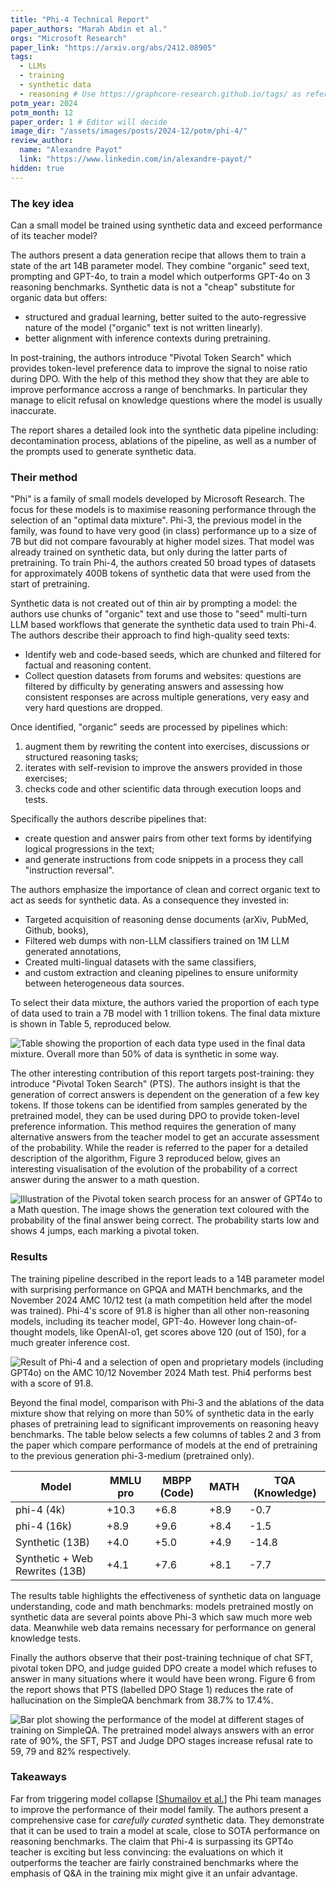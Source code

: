 ```yaml
---
title: "Phi-4 Technical Report"
paper_authors: "Marah Abdin et al."
orgs: "Microsoft Research"
paper_link: "https://arxiv.org/abs/2412.08905"
tags:
  - LLMs
  - training
  - synthetic data
  - reasoning # Use https://graphcore-research.github.io/tags/ as reference
potm_year: 2024
potm_month: 12
paper_order: 1 # Editor will decide
image_dir: "/assets/images/posts/2024-12/potm/phi-4/"
review_author:
  name: "Alexandre Payot"
  link: "https://www.linkedin.com/in/alexandre-payot/"
hidden: true
---
```


### The key idea

Can a small model be trained using synthetic data and exceed performance of its teacher model?

The authors present a data generation recipe that allows them to train a state of the art 14B parameter model. They combine "organic" seed text, prompting and GPT-4o, to train a model which outperforms GPT-4o on 3 reasoning benchmarks. Synthetic data is not a "cheap" substitute for organic data but offers:

- structured and gradual learning, better suited to the auto-regressive nature of the model ("organic" text is not written linearly).
- better alignment with inference contexts during pretraining.

In post-training, the authors introduce "Pivotal Token Search" which provides token-level preference data to improve the signal to noise ratio during DPO. With the help of this method they show that they are able to improve performance accross a range of benchmarks. In particular they manage to elicit refusal on knowledge questions where the model is usually inaccurate.

The report shares a detailed look into the synthetic data pipeline including: decontamination process, ablations of the pipeline, as well as a number of the prompts used to generate synthetic data.

### Their method

"Phi" is a family of small models developed by Microsoft Research. The focus for these models is to maximise reasoning performance through the selection of an "optimal data mixture".
Phi-3, the previous model in the family, was found to have very good (in class) performance up to a size of 7B but did not compare favourably at higher model sizes.
That model was already trained on synthetic data, but only during the latter parts of pretraining.
To train Phi-4, the authors created 50 broad types of datasets for approximately 400B tokens of synthetic data that were used from the start of pretraining.

Synthetic data is not created out of thin air by prompting a model: the authors use chunks of "organic" text and use those to "seed" multi-turn LLM based workflows that generate the synthetic data used to train Phi-4. The authors describe their approach to find high-quality seed texts:

- Identify web and code-based seeds, which are chunked and filtered for factual and reasoning content.
- Collect question datasets from forums and websites: questions are filtered by difficulty by generating answers and assessing how consistent responses are across multiple generations, very easy and very hard questions are dropped.

Once identified, "organic" seeds are processed by pipelines which:

1. augment them by rewriting the content into exercises, discussions or structured reasoning tasks;
2. iterates with self-revision to improve the answers provided in those exercises;
3. checks code and other scientific data through execution loops and tests.

Specifically the authors describe pipelines that:

- create question and answer pairs from other text forms by identifying logical progressions in the text;
- and generate instructions from code snippets in a process they call "instruction reversal".

The authors emphasize the importance of clean and correct organic text to act as seeds for synthetic data. As a consequence they invested in:

- Targeted acquisition of reasoning dense documents (arXiv, PubMed, Github, books),
- Filtered web dumps with non-LLM classifiers trained on 1M LLM generated annotations,
- Created multi-lingual datasets with the same classifiers,
- and custom extraction and cleaning pipelines to ensure uniformity between heterogeneous data sources.

To select their data mixture, the authors varied the proportion of each type of data used to train a 7B model with 1 trillion tokens. The final data mixture is shown in Table 5, reproduced below.

<img src="{{ page.image_dir | append: 'tab5-datamix.png' | relative_url }}" alt="Table showing the proportion of each data type used in the final data mixture. Overall more than 50% of data is synthetic in some way.">

The other interesting contribution of this report targets post-training: they introduce "Pivotal Token Search" (PTS). The authors insight is that the generation of correct answers is dependent on the generation of a few key tokens. If those tokens can be identified from samples generated by the pretrained model, they can be used during DPO to provide token-level preference information. This method requires the generation of many alternative answers from the teacher model to get an accurate assessment of the probability. While the reader is referred to the paper for a detailed description of the algorithm, Figure 3 reproduced below, gives an interesting visualisation of the evolution of the probability of a correct answer during the answer to a math question.

<img src="{{ page.image_dir | append: 'fig3-pts.png' | relative_url }}" alt="Illustration of the Pivotal token search process for an answer of GPT4o to a Math question. The image shows the generation text coloured with the probability of the final answer being correct. The probability starts low and shows 4 jumps, each marking a pivotal token.">

### Results

The training pipeline described in the report leads to a 14B parameter model with surprising performance on GPQA and MATH benchmarks, and the November 2024 AMC 10/12 test (a math competition held after the model was trained).
Phi-4's score of 91.8 is higher than all other non-reasoning models, including its teacher model, GPT-4o. However long chain-of-thought models, like OpenAI-o1, get scores above 120 (out of 150), for a much greater inference cost.

<img src="{{ page.image_dir | append: 'fig1-amc-benchmark.png' | relative_url }}" alt="Result of Phi-4 and a selection of open and proprietary models (including GPT4o) on the AMC 10/12 November 2024 Math test. Phi4 performs best with a score of 91.8.">

Beyond the final model, comparison with Phi-3 and the ablations of the data mixture show that relying on more than 50% of synthetic data in the early phases of pretraining lead to significant improvements on reasoning heavy benchmarks. The table below selects a few columns of tables 2 and 3 from the paper which compare performance of models at the end of pretraining to the previous generation phi-3-medium (pretrained only).

| Model                          | MMLU pro | MBPP (Code) | MATH | TQA (Knowledge) |
| ------------------------------ | -------- | ----------- | ---- | --------------- |
| phi-4 (4k)                     | +10.3    | +6.8        | +8.9 | -0.7            |
| phi-4 (16k)                    | +8.9     | +9.6        | +8.4 | -1.5            |
| Synthetic (13B)                | +4.0     | +5.0        | +4.9 | -14.8           |
| Synthetic + Web Rewrites (13B) | +4.1     | +7.6        | +8.1 | -7.7            |

The results table highlights the effectiveness of synthetic data on language understanding, code and math benchmarks: models pretrained mostly on synthetic data are several points above Phi-3 which saw much more web data. Meanwhile web data remains necessary for performance on general knowledge tests.

Finally the authors observe that their post-training technique of chat SFT, pivotal token DPO, and judge guided DPO create a model which refuses to answer in many situations where it would have been wrong. Figure 6 from the report shows that PTS (labelled DPO Stage 1) reduces the rate of hallucination on the SimpleQA benchmark from 38.7% to 17.4%.

<img src="{{ page.image_dir | append: 'fig6-hallucinations.png' | relative_url }}" alt="Bar plot showing the performance of the model at different stages of training on SimpleQA. The pretrained model always answers with an error rate of 90%, the SFT, PST and Judge DPO stages increase refusal rate to 59, 79 and 82% respectively.">

### Takeaways

Far from triggering model collapse [[Shumailov et al.](https://www.nature.com/articles/s41586-024-07566-y)] the Phi team manages to improve the performance of their model family.
The authors present a comprehensive case for _carefully curated_ synthetic data.
They demonstrate that it can be used to train a model at scale, close to SOTA performance on reasoning benchmarks.
The claim that Phi-4 is surpassing its GPT4o teacher is exciting but less convincing: the evaluations on which it outperforms the teacher are fairly constrained benchmarks where the emphasis of Q&A in the training mix might give it an unfair advantage.
